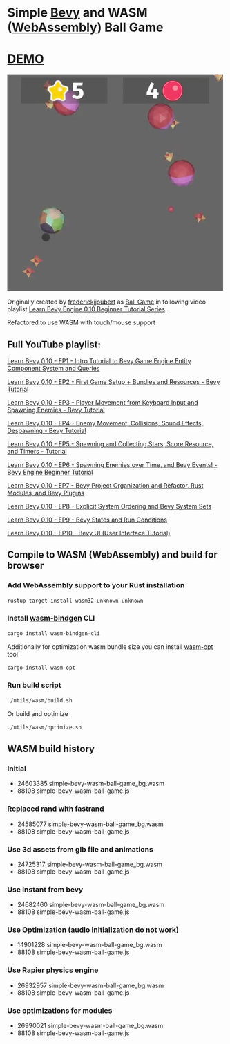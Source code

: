 # Simple [Bevy](https://bevyengine.org/) and WASM ([WebAssembly](https://webassembly.org/)) Ball Game

# [DEMO](https://volodalexey.github.io/simple-bevy-wasm-ball-game/)

[![Gameplay video](./promo/poster.jpg)](./promo/gameplay.mp4)

Originally created by [frederickjjoubert](https://github.com/frederickjjoubert) as [Ball Game](https://github.com/frederickjjoubert/learn-bevy) in following video playlist [Learn Bevy Engine 0.10 Beginner Tutorial Series](https://www.youtube.com/watch?v=TQt-v_bFdao&list=PLVnntJRoP85JHGX7rGDu6LaF3fmDDbqyd&pp=iAQB).

Refactored to use WASM with touch/mouse support

## Full YouTube playlist:

[Learn Bevy 0.10 - EP1 - Intro Tutorial to Bevy Game Engine Entity Component System and Queries](https://www.youtube.com/watch?v=TQt-v_bFdao)

[Learn Bevy 0.10 - EP2 - First Game Setup + Bundles and Resources - Bevy Tutorial](https://www.youtube.com/watch?v=izhFutJiZgo)

[Learn Bevy 0.10 - EP3 - Player Movement from Keyboard Input and Spawning Enemies - Bevy Tutorial](https://www.youtube.com/watch?v=xnGMw5j5Xdo)

[Learn Bevy 0.10 - EP4 - Enemy Movement, Collisions, Sound Effects, Despawning - Bevy Tutorial](https://www.youtube.com/watch?v=4TjEo-gDgAg)

[Learn Bevy 0.10 - EP5 - Spawning and Collecting Stars, Score Resource, and Timers - Tutorial](https://www.youtube.com/watch?v=zdmZ95l-vzU)

[Learn Bevy 0.10 - EP6 - Spawning Enemies over Time, and Bevy Events! - Bevy Engine Beginner Tutorial](https://www.youtube.com/watch?v=GOl-kacs8TQ)

[Learn Bevy 0.10 - EP7 - Bevy Project Organization and Refactor, Rust Modules, and Bevy Plugins](https://www.youtube.com/watch?v=gy2G63SA-W8)

[Learn Bevy 0.10 - EP8 - Explicit System Ordering and Bevy System Sets](https://www.youtube.com/watch?v=i-Wczghlmxc)

[Learn Bevy 0.10 - EP9 - Bevy States and Run Conditions](https://www.youtube.com/watch?v=bD2rgvtXcq0)

[Learn Bevy 0.10 - EP10 - Bevy UI (User Interface Tutorial)](https://www.youtube.com/watch?v=iW19V3a96tY)

## Compile to WASM (WebAssembly) and build for browser

### Add WebAssembly support to your Rust installation
```sh
rustup target install wasm32-unknown-unknown
```

### Install [wasm-bindgen](https://github.com/rustwasm/wasm-bindgen) CLI
```sh
cargo install wasm-bindgen-cli
```
Additionally for optimization wasm bundle size you can install [wasm-opt](https://github.com/brson/wasm-opt-rs) tool
```sh
cargo install wasm-opt
```

### Run build script

```sh
./utils/wasm/build.sh
```
Or build and optimize
```sh
./utils/wasm/optimize.sh
```

## WASM build history

### Initial
- 24603385    simple-bevy-wasm-ball-game_bg.wasm
- 88108       simple-bevy-wasm-ball-game.js

### Replaced rand with fastrand
- 24585077    simple-bevy-wasm-ball-game_bg.wasm
- 88108       simple-bevy-wasm-ball-game.js

### Use 3d assets from glb file and animations
- 24725317    simple-bevy-wasm-ball-game_bg.wasm
- 88108       simple-bevy-wasm-ball-game.js

### Use Instant from bevy
- 24682460    simple-bevy-wasm-ball-game_bg.wasm
- 88108       simple-bevy-wasm-ball-game.js

### Use Optimization (audio initialization do not work)
- 14901228    simple-bevy-wasm-ball-game_bg.wasm
- 88108       simple-bevy-wasm-ball-game.js

### Use Rapier physics engine
- 26932957    simple-bevy-wasm-ball-game_bg.wasm
- 88108       simple-bevy-wasm-ball-game.js

### Use optimizations for modules
- 26990021    simple-bevy-wasm-ball-game_bg.wasm
- 88108       simple-bevy-wasm-ball-game.js